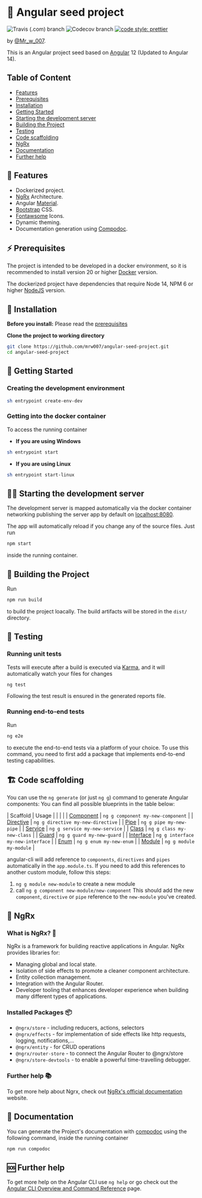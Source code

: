 <h1>🌱 Angular seed project</h1>

![Travis (.com) branch](https://img.shields.io/travis/com/mrw007/angular-seed-project/main)
![Codecov branch](https://img.shields.io/codecov/c/github/mrw007/angular-seed-project/main)
[![code style: prettier](https://img.shields.io/badge/code_style-prettier-ff69b4.svg)](https://github.com/prettier/prettier)

by [@Mr_w_007](https://twitter.com/Mr_w_007).

This is an Angular project seed based on [Angular](https://angular.io/) 12 (Updated to Angular 14).

## Table of Content

- [Features](#🌟-features)
- [Prerequisites](#⚡-prerequisites)
- [Installation](#🚧-installation)
- [Getting Started](#🚀-getting-started)
- [Starting the development server](#🏃‍♂️-starting-the-development-server)
- [Building the Project](#🔨-building-the-project)
- [Testing](#🧪-testing)
- [Code scaffolding](#🏗-code-scaffolding)
- [NgRx](#🔄-ngrx)
- [Documentation](#📖-documentation)
- [Further help](#🆘-further-help)

## 🌟 Features

- Dockerized project.
- [NgRx](https://ngrx.io/) Architecture.
- Angular [Material](https://material.angular.io/).
- [Bootstrap](https://getbootstrap.com/) CSS.
- [Fontawsome](https://fontawesome.com/) Icons.
- Dynamic theming.
- Documentation generation using [Compodoc](https://compodoc.app/).

## ⚡ Prerequisites

The project is intended to be developed in a docker environment, so it is recommended to install version 20 or higher [Docker](https://www.docker.com/community-edition) version.

The dockerized project have dependencies that require Node 14, NPM 6 or higher [NodeJS](https://nodejs.org/en/) version.

## 🚧 Installation

**Before you install:** Please read the [prerequisites](#prerequisites)

**Clone the project to working directory**

```bash
git clone https://github.com/mrw007/angular-seed-project.git
cd angular-seed-project
```

## 🚀 Getting Started

### **Creating the development environment**

```bash
sh entrypoint create-env-dev
```

### **Getting into the docker container**

To access the running container

- **If you are using Windows**

```bash
sh entrypoint start
```

- **If you are using Linux**

```bash
sh entrypoint start-linux
```

## 🏃‍♂️ Starting the development server

The development server is mapped automatically via the docker container networking publishing the server app by default on [localhost:8080](http://localhost:8080).

The app will automatically reload if you change any of the source files.
Just run

```bash
npm start
```

inside the running container.

## 🔨 Building the Project

Run

```bash
npm run build
```

to build the project loacally. The build artifacts will be stored in the `dist/` directory.

## 🧪 Testing

### **Running unit tests**

Tests will execute after a build is executed via [Karma](https://karma-runner.github.io), and it will automatically watch your files for changes

```bash
ng test
```

Following the test result is ensured in the generated reports file.

### **Running end-to-end tests**

Run

```bash
ng e2e
```

to execute the end-to-end tests via a platform of your choice. To use this command, you need to first add a package that implements end-to-end testing capabilities.

## 🏗 Code scaffolding

You can use the `ng generate` (or just `ng g`) command to generate Angular components:
You can find all possible blueprints in the table below:

| Scaffold | Usage |
| | |
| [Component](https://github.com/angular/angular-cli/wiki/generate-component) | `ng g component my-new-component` |
| [Directive](https://github.com/angular/angular-cli/wiki/generate-directive) | `ng g directive my-new-directive` |
| [Pipe](https://github.com/angular/angular-cli/wiki/generate-pipe) | `ng g pipe my-new-pipe` |
| [Service](https://github.com/angular/angular-cli/wiki/generate-service) | `ng g service my-new-service` |
| [Class](https://github.com/angular/angular-cli/wiki/generate-class) | `ng g class my-new-class` |
| [Guard](https://github.com/angular/angular-cli/wiki/generate-guard) | `ng g guard my-new-guard` |
| [Interface](https://github.com/angular/angular-cli/wiki/generate-interface) | `ng g interface my-new-interface` |
| [Enum](https://github.com/angular/angular-cli/wiki/generate-enum) | `ng g enum my-new-enum` |
| [Module](https://github.com/angular/angular-cli/wiki/generate-module) | `ng g module my-module` |

angular-cli will add reference to `components`, `directives` and `pipes` automatically in the `app.module.ts`. If you need to add this references to another custom module, follow this steps:

1. `ng g module new-module` to create a new module
2. call `ng g component new-module/new-component`
   This should add the new `component`, `directive` or `pipe` reference to the `new-module` you've created.

## 🔄 NgRx

### **What is NgRx?** 🤔

NgRx is a framework for building reactive applications in Angular. NgRx provides libraries for:

- Managing global and local state.
- Isolation of side effects to promote a cleaner component architecture.
- Entity collection management.
- Integration with the Angular Router.
- Developer tooling that enhances developer experience when building many different types of applications.

### **Installed Packages** 📦

- `@ngrx/store` - including reducers, actions, selectors
- `@ngrx/effects` - for implementation of side effects like http requests, logging, notifications,...
- `@ngrx/entity` - for CRUD operations
- `@ngrx/router-store` - to connect the Angular Router to @ngrx/store
- `@ngrx/store-devtools` - to enable a powerful time-travelling debugger.

### **Further help** 📚

To get more help about Ngrx, check out [NgRx's official documentation](https://ngrx.io/) website.

## 📖 Documentation

You can generate the Project's documentation with [compodoc](https://compodoc.app/) using the following command, inside the running container

```bash
npm run compodoc
```

## 🆘 Further help

To get more help on the Angular CLI use `ng help` or go check out the [Angular CLI Overview and Command Reference](https://angular.io/cli) page.
